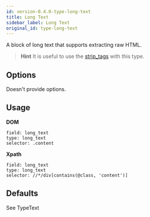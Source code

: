 ```yaml
---
id: version-0.4.0-type-long-text
title: Long Text
sidebar_label: Long Text
original_id: type-long-text
---
```


A block of long text that supports extracting raw HTML.

> **Hint**
> It is useful to use the [strip_tags](/docs/processor-strip-tags) with this type.

## Options

Doesn't provide options.

## Usage

**DOM**
```
field: long_text
type: long_text
selector: .content
```

**Xpath**
```
field: long_text
type: long_text
selector: //*/div[contains(@class, 'content')]
```

## Defaults

See TypeText
